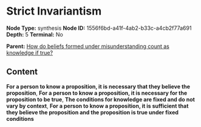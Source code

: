 # Strict Invariantism

**Node Type:** synthesis
**Node ID:** 1556f6bd-a41f-4ab2-b33c-a4cb2f77a691
**Depth:** 5
**Terminal:** No

**Parent:** [How do beliefs formed under misunderstanding count as knowledge if true?](how-do-beliefs-formed-under-misunderstanding-count-as-knowledge-if-true-antithesis-030c88b4-4370-40c1-a8c2-95a4830292e2.md)

## Content

**For a person to know a proposition, it is necessary that they believe the proposition**, **For a person to know a proposition, it is necessary for the proposition to be true**, **The conditions for knowledge are fixed and do not vary by context**, **For a person to know a proposition, it is sufficient that they believe the proposition and the proposition is true under fixed conditions**
